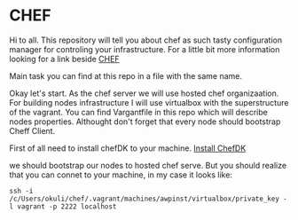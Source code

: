 # CHEF

  Hi to all. This repository will tell you about chef as such tasty configuration manager for controling your infrastructure. For a little bit more information looking for a link beside     [CHEF](https://docs.chef.io/chef_overview.html "Cheff Overview")
  
Main task you can find at this repo in a file with the same name. 

  Okay let's start. As the chef server we will use hosted chef organizaation. For building nodes infrastructure I will use virtualbox with the superstructure of the vagrant. You can find Vargantfile in this repo which will describe nodes properties. Althought don't forget that every node should bootstrap Cheff Client.
  
  
  
  
  
  First of all need to install chefDK to your machine. [Install ChefDK](https://docs.chef.io/dk_windows.html "Cheff for Windows")
  
  
  we should bootstrap our nodes to hosted chef serve. But you should realize that you can connet to your machine, in my case it looks like:
  ```shell
  ssh -i /c/Users/okuli/chef/.vagrant/machines/awpinst/virtualbox/private_key -l vagrant -p 2222 localhost
  ```
  
